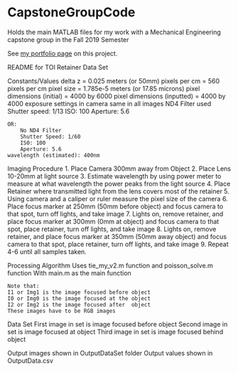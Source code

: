 # CapstoneGroupCode
Holds the main MATLAB files for my work with a Mechanical Engineering capstone group in the Fall 2019 Semester

See <a href="https://gajjara.github.io/cleaning_device">my portfolio page</a> on this project.

README for TOI Retainer Data Set

Constants/Values
	delta z = 0.025 meters (or 50mm)
	pixels per cm = 560 pixels per cm
	pixel size = 1.785e-5 meters (or 17.85 microns)
	pixel dimensions (initial) = 4000 by 6000
	pixel dimensions (inputted) = 4000 by 4000
	exposure settings in camera same in all images
        	ND4 Filter used
		Shutter speed: 1/13
		ISO: 100
		Aperture: 5.6

	OR:
		No ND4 Filter
		Shutter Speed: 1/60
		IS0: 100
		Aperture: 5.6
	wavelength (estimated): 400nm

Imaging Procedure
	1. Place Camera 300mm away from Object
	2. Place Lens 10-20mm at light source
    	3. Estimate wavelength by using power meter to measure at what wavelength the power peaks from the light source 
	4. Place Retainer where transmitted light from the lens covers most of the 
	   retainer
    	5. Using camera and a caliper or ruler measure the pixel size of the camera
	6. Place focus marker at 250mm (50mm before object) and focus camera
	   to that spot, turn off lights, and take image
	7. Lights on, remove retainer, and place focus marker at 300mm (0mm at object) 
	   and focus camera to that spot, place retainer, turn off lights, and take image
	8. Lights on, remove retainer, and place focus marker at 350mm (50mm away object)
	   and focus camera to that spot, place retainer, turn off lights, and take image
	9. Repeat 4-6 until all samples taken.

Processing Algorithm
	Uses tie_my_v2.m function and poisson_solve.m function
	With main.m as the main function

	Note that:
	I1 or Img1 is the image focused before object
	I0 or Img0 is the image focused at the object
	I2 or Img2 is the image focused after  object
	These images have to be RGB images

Data Set
	First image in set is image focused before object
	Second image in set is image focused at object
	Third image in set is image focused behind object
	
Output images shown in OutputDataSet folder
Output values shown in OutputData.csv
